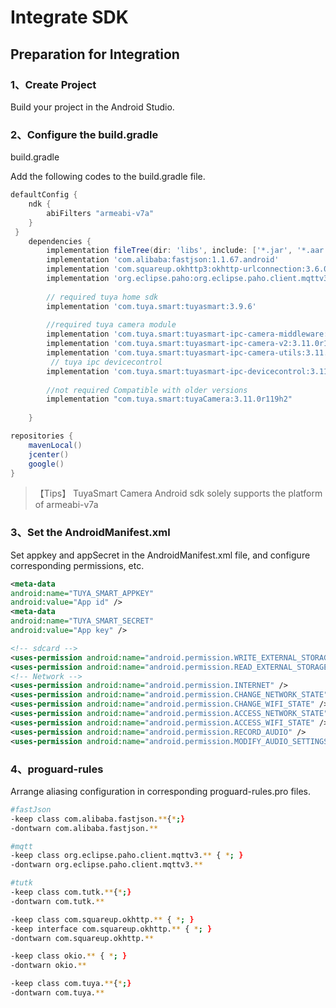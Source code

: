# Integrate SDK



## Preparation for Integration


###  1、Create Project

Build your project in the Android Studio.


### 2、Configure the build.gradle

build.gradle 

Add the following codes to the build.gradle file.

```groovy
defaultConfig {
    ndk {
        abiFilters "armeabi-v7a"
    }
 }
    dependencies {
        implementation fileTree(dir: 'libs', include: ['*.jar', '*.aar'])
        implementation 'com.alibaba:fastjson:1.1.67.android'
        implementation 'com.squareup.okhttp3:okhttp-urlconnection:3.6.0'
        implementation 'org.eclipse.paho:org.eclipse.paho.client.mqttv3:1.2.0'
        
        // required tuya home sdk
	    implementation 'com.tuya.smart:tuyasmart:3.9.6'
	     
	    //required tuya camera module
	    implementation 'com.tuya.smart:tuyasmart-ipc-camera-middleware:3.11.0r119'
    	implementation 'com.tuya.smart:tuyasmart-ipc-camera-v2:3.11.0r119'
    	implementation 'com.tuya.smart:tuyasmart-ipc-camera-utils:3.11.0r119'
		 // tuya ipc devicecontrol
    	implementation 'com.tuya.smart:tuyasmart-ipc-devicecontrol:3.11.0r119'
	    
        //not required Compatible with older versions
    	implementation "com.tuya.smart:tuyaCamera:3.11.0r119h2"
    	
    }

repositories {
    mavenLocal()
    jcenter()
    google()
}
```

> 【Tips】 TuyaSmart Camera Android sdk solely supports the platform of armeabi-v7a



### 3、Set the AndroidManifest.xml

Set appkey and appSecret in the AndroidManifest.xml file, and configure corresponding permissions, etc.

```xml
<meta-data
android:name="TUYA_SMART_APPKEY"
android:value="App id" />
<meta-data
android:name="TUYA_SMART_SECRET"
android:value="App key" />

<!-- sdcard -->
<uses-permission android:name="android.permission.WRITE_EXTERNAL_STORAGE" />
<uses-permission android:name="android.permission.READ_EXTERNAL_STORAGE" />
<!-- Network -->
<uses-permission android:name="android.permission.INTERNET" />
<uses-permission android:name="android.permission.CHANGE_NETWORK_STATE" />
<uses-permission android:name="android.permission.CHANGE_WIFI_STATE" />
<uses-permission android:name="android.permission.ACCESS_NETWORK_STATE" />
<uses-permission android:name="android.permission.ACCESS_WIFI_STATE" />
<uses-permission android:name="android.permission.RECORD_AUDIO" />
<uses-permission android:name="android.permission.MODIFY_AUDIO_SETTINGS" />
```



### 4、proguard-rules

Arrange aliasing configuration in corresponding proguard-rules.pro files.

```bash
#fastJson
-keep class com.alibaba.fastjson.**{*;}
-dontwarn com.alibaba.fastjson.**

#mqtt
-keep class org.eclipse.paho.client.mqttv3.** { *; }
-dontwarn org.eclipse.paho.client.mqttv3.**

#tutk
-keep class com.tutk.**{*;}
-dontwarn com.tutk.**

-keep class com.squareup.okhttp.** { *; }
-keep interface com.squareup.okhttp.** { *; }
-dontwarn com.squareup.okhttp.**

-keep class okio.** { *; }
-dontwarn okio.**

-keep class com.tuya.**{*;}
-dontwarn com.tuya.**
```

